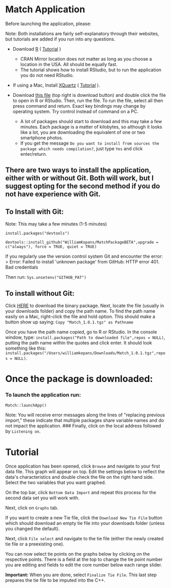 # Match Application

Before launching the application, please:

Note: Both installations are fairly self-explanatory through their websites, but tutorials are added if you run into any questions.

-   Download [R](https://cran.r-project.org/mirrors.html) ( [Tutorial](https://youtu.be/cX532N_XLIs) )

    -   CRAN Mirror location does not matter as long as you choose a location in the USA. All should be equally fast.
    -   The tutorial shows how to install RStudio, but to run the application you do not need RStudio.

-   If using a Mac, Install [XQuartz](https://www.xquartz.org/) ( [Tutorial](https://youtu.be/020jEnon8FA?t=175) ).

-   Download [this file](https://drive.google.com/file/d/1UBYbJjXV85MJSmrg9lHh00LHEZjIvLMK/view?usp=sharing) (top right is download button) and double click the file to open in R or RStudio. Then, run the file. To run the file, select all then press command and return. Exact key bindings may change by operating system. Try control instead of command on a PC.

    -   A lot of packages should start to download and this may take a few minutes. Each package is a matter of kilobytes, so although it looks like a lot, you are downloading the equivalent of one or two smartphone photos.
    -   If you get the message `Do you want to install from sources the package which needs compilation?`, just type `Yes` and click enter/return.

## There are two ways to install the application, either with or without Git. Both will work, but I suggest opting for the second method if you do not have experience with Git.

## To Install with Git:

Note: This may take a few minutes (1-5 minutes)

`install.packages("devtools")`

`devtools::install_github("WilliamKopans/MatchPackageBETA",upgrade = c("always"), force = TRUE, quiet = TRUE)`

If you regularly use the version control system Git and encounter the error: \> Error: Failed to install 'unknown package' from GitHub: HTTP error 401. Bad credentials

Then run: `Sys.unsetenv("GITHUB_PAT")`

## To install without Git:

Click [HERE](https://github.com/WilliamKopans/MatchPackageBETA/blob/main/Match_1.0.1.tgz?raw=true) to download the binary package. Next, locate the file (usually in your downloads folder) and copy the path name. To find the path name easily on a Mac, right-click the file and hold option. This should make a button show up saying: `Copy "Match_1.0.1.tgz" as Pathname`

Once you have the path name copied, go to R or RStudio. In the console window, type: `install.packages("Path to downloaded file",repos = NULL)`, putting the path name within the quotes and click enter. It should look something like this: `install.packages("/Users/williamkopans/Downloads/Match_1.0.1.tgz",repos = NULL)`.

# Once the package is downloaded:

### To launch the application run:

`Match::launchApp()`

Note: You will receive error messages along the lines of "replacing previous import," these indicate that multiple packages share variable names and do not impact the application. \### Finally, click on the local address followed by `Listening on`.

# Tutorial

Once application has been opened, click `Browse` and navigate to your first data file. This graph will appear on top. Edit the settings below to reflect the data's characteristics and double check the file on the right hand side. Select the two variables that you want graphed.

On the top bar, click `Bottom Data Import` and repeat this process for the second data set you will work with.

Next, click on `Graphs` tab.

If you want to create a new Tie file, click the `Download New Tie File` button which should download an empty tie file into your downloads folder (unless you changed the default).

Next, click `File select` and navigate to the tie file (either the newly created tie file or a preexisting one).

You can now select tie points on the graphs below by clicking on the respective points. There is a field at the top to change the tie point number you are editing and fields to edit the core number below each range slider.

**Important:** When you are done, select `Finalize Tie File`. This last step prepares the tie file to be imputed into the C++.
